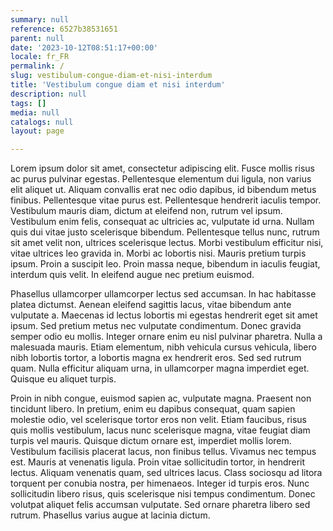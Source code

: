 ```yaml
---
summary: null
reference: 6527b38531651
parent: null
date: '2023-10-12T08:51:17+00:00'
locale: fr_FR
permalink: /
slug: vestibulum-congue-diam-et-nisi-interdum
title: 'Vestibulum congue diam et nisi interdum'
description: null
tags: []
media: null
catalogs: null
layout: page

---
```

Lorem ipsum dolor sit amet, consectetur adipiscing elit. Fusce mollis risus ac purus pulvinar egestas. Pellentesque elementum dui ligula, non varius elit aliquet ut. Aliquam convallis erat nec odio dapibus, id bibendum metus finibus. Pellentesque vitae purus est. Pellentesque hendrerit iaculis tempor. Vestibulum mauris diam, dictum at eleifend non, rutrum vel ipsum. Vestibulum enim felis, consequat ac ultricies ac, vulputate id urna. Nullam quis dui vitae justo scelerisque bibendum. Pellentesque tellus nunc, rutrum sit amet velit non, ultrices scelerisque lectus. Morbi vestibulum efficitur nisi, vitae ultrices leo gravida in. Morbi ac lobortis nisi. Mauris pretium turpis ipsum. Proin a suscipit leo. Proin massa neque, bibendum in iaculis feugiat, interdum quis velit. In eleifend augue nec pretium euismod.

Phasellus ullamcorper ullamcorper lectus sed accumsan. In hac habitasse platea dictumst. Aenean eleifend sagittis lacus, vitae bibendum ante vulputate a. Maecenas id lectus lobortis mi egestas hendrerit eget sit amet ipsum. Sed pretium metus nec vulputate condimentum. Donec gravida semper odio eu mollis. Integer ornare enim eu nisl pulvinar pharetra. Nulla a malesuada mauris. Etiam elementum, nibh vehicula cursus vehicula, libero nibh lobortis tortor, a lobortis magna ex hendrerit eros. Sed sed rutrum quam. Nulla efficitur aliquam urna, in ullamcorper magna imperdiet eget. Quisque eu aliquet turpis.

Proin in nibh congue, euismod sapien ac, vulputate magna. Praesent non tincidunt libero. In pretium, enim eu dapibus consequat, quam sapien molestie odio, vel scelerisque tortor eros non velit. Etiam faucibus, risus quis mollis vestibulum, lacus nunc scelerisque magna, vitae feugiat diam turpis vel mauris. Quisque dictum ornare est, imperdiet mollis lorem. Vestibulum facilisis placerat lacus, non finibus tellus. Vivamus nec tempus est. Mauris at venenatis ligula. Proin vitae sollicitudin tortor, in hendrerit lectus. Aliquam venenatis quam, sed ultrices lacus. Class sociosqu ad litora torquent per conubia nostra, per himenaeos. Integer id turpis eros. Nunc sollicitudin libero risus, quis scelerisque nisi tempus condimentum. Donec volutpat aliquet felis accumsan vulputate. Sed ornare pharetra libero sed rutrum. Phasellus varius augue at lacinia dictum.
